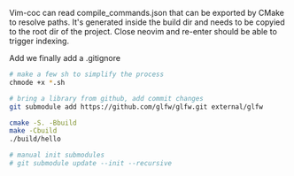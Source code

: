 Vim-coc can read compile_commands.json that can be exported
by CMake to resolve paths. It's generated inside the build
dir and needs to be copyied to the root dir of the project.
Close neovim and re-enter should be able to trigger indexing.

Add we finally add a .gitignore

```bash
# make a few sh to simplify the process
chmode +x *.sh

# bring a library from github, add commit changes
git submodule add https://github.com/glfw/glfw.git external/glfw

cmake -S. -Bbuild
make -Cbuild
./build/hello

# manual init submodules
# git submodule update --init --recursive
```
